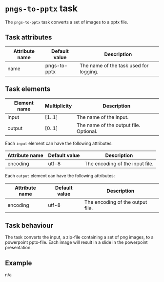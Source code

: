 # `pngs-to-pptx` task

The `pngs-to-pptx` task converts a set of images to a pptx file.

## Task attributes

| Attribute name | Default value  | Description                            |
| -------------- | -------------- | -------------------------------------- |
| name           | pngs-to-pptx   | The name of the task used for logging. |

## Task elements

| Element name | Multiplicity | Description                            |
| ------------ | ------------ | -------------------------------------- |
| input        | [1..1]       | The name of the input.                 |
| output       | [0..1]       | The name of the output file. Optional. |

Each `input` element can have the following attributes:

| Attribute name | Default value               | Description                     |
| -------------- | --------------------------- | ------------------------------- |
| encoding       | utf-8                       | The encoding of the input file. |

Each `output` element can have the following attributes:

| Attribute name | Default value               | Description                      |
| -------------- | --------------------------- | -------------------------------- |
| encoding       | utf-8                       | The encoding of the output file. |

## Task behaviour

The task converts the input, a zip-file containing a set of png images, to a powerpoint pptx-file. Each image will result in a slide in the powerpoint presentation.

## Example

n/a
